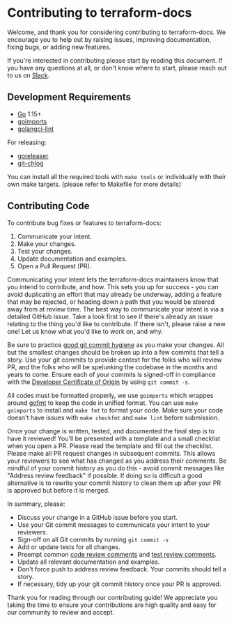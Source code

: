 # Contributing to terraform-docs

Welcome, and thank you for considering contributing to terraform-docs. We
encourage you to help out by raising issues, improving documentation, fixing
bugs, or adding new features.

If you're interested in contributing please start by reading this document. If
you have any questions at all, or don't know where to start, please reach out to
us on [Slack].

## Development Requirements

- [Go] 1.15+
- [goimports]
- [golangci-lint]

For releasing:

- [goreleaser]
- [git-chlog]

You can install all the required tools with `make tools` or individually with
their own make targets. (please refer to Makefile for more details)

## Contributing Code

To contribute bug fixes or features to terraform-docs:

1. Communicate your intent.
1. Make your changes.
1. Test your changes.
1. Update documentation and examples.
1. Open a Pull Request (PR).

Communicating your intent lets the terraform-docs maintainers know that you intend
to contribute, and how. This sets you up for success - you can avoid duplicating
an effort that may already be underway, adding a feature that may be rejected,
or heading down a path that you would be steered away from at review time. The
best way to communicate your intent is via a detailed GitHub issue. Take a look
first to see if there's already an issue relating to the thing you'd like to
contribute. If there isn't, please raise a new one! Let us know what you'd like
to work on, and why.

Be sure to practice [good git commit hygiene] as you make your changes. All but
the smallest changes should be broken up into a few commits that tell a story.
Use your git commits to provide context for the folks who will review PR, and
the folks who will be spelunking the codebase in the months and years to come.
Ensure each of your commits is signed-off in compliance with the [Developer
Certificate of Origin] by using `git commit -s`.

All codes must be formatted properly, we use `goimports` which wrappes around
[gofmt] to keep the code in unified format. You can use `make goimports` to install
and `make fmt` to format your code. Make sure your code doesn't have issues with
`make checkfmt` and `make lint` before submission.

Once your change is written, tested, and documented the final step is to have it
reviewed! You'll be presented with a template and a small checklist when you
open a PR. Please read the template and fill out the checklist. Please make all
PR request changes in subsequent commits. This allows your reviewers to see what
has changed as you address their comments. Be mindful of your commit history as
you do this - avoid commit messages like "Address review feedback" if possible.
If doing so is difficult a good alternative is to rewrite your commit history to
clean them up after your PR is approved but before it is merged.

In summary, please:

* Discuss your change in a GitHub issue before you start.
* Use your Git commit messages to communicate your intent to your reviewers.
* Sign-off on all Git commits by running `git commit -s`
* Add or update tests for all changes.
* Preempt common [code review comments] and [test review comments].
* Update all relevant documentation and examples.
* Don't force push to address review feedback. Your commits should tell a story.
* If necessary, tidy up your git commit history once your PR is approved.

Thank you for reading through our contributing guide! We appreciate you taking
the time to ensure your contributions are high quality and easy for our community
to review and accept.

[Slack]: https://terraform-docs.slack.com/
[Go]: https://golang.org/
[goimports]: https://pkg.go.dev/golang.org/x/tools/cmd/goimports
[golangci-lint]: https://github.com/golangci/golangci-lint
[goreleaser]: https://goreleaser.com/
[git-chlog]: https://github.com/terraform-docs/git-chglog
[good git commit hygiene]: https://www.futurelearn.com/info/blog/telling-stories-with-your-git-history
[Developer Certificate of Origin]: https://github.com/apps/dco
[gofmt]: https://blog.golang.org/go-fmt-your-code
[code review comments]: https://github.com/golang/go/wiki/CodeReviewComments
[test review comments]: https://github.com/golang/go/wiki/TestComments
